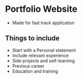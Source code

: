 # Portfolio Website
* Made for fast track application

## Things to include
* Start with a Personal statement
* Include relevant experience
* Side projects and self-learning
* Previous career
* Education and training